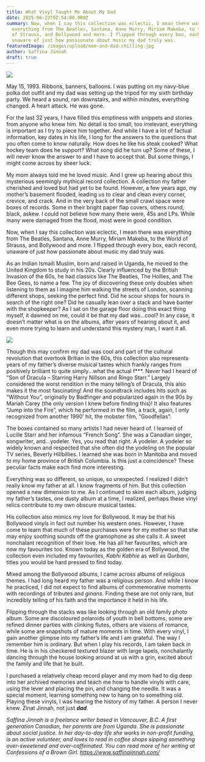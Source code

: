 ```yaml
---
title: What Vinyl Taught Me About My Dad
date: 2025-06-23T02:54:00.000Z
summary: Now, when I say this collection was eclectic, I mean there was
  everything from The Beatles, Santana, Anne Murry, Miriam Makeba, to the World
  of Strauss, and Bollywood and more. I flipped through every box, each record,
  unaware of just how passionate about music my dad truly was. 
featuredImage: /images/upload/mom-and-dad-chilling.jpg
author: Saffina Jinnah
draft: true
---
```

![](/images/upload/mom-and-dad-chilling.jpg)

May 15, 1993. Ribbons, banners, balloons. I was putting on my navy-blue polka dot outfit and my dad was setting up the tripod for my sixth birthday party. We heard a sound, ran downstairs, and within minutes, everything changed. A heart attack. He was gone.

For the last 32 years, I have filled this emptiness with snippets and stories from anyone who knew him. No detail is too small, too irrelevant, everything is important as I try to piece him together. And while I have a lot of factual information, key dates in his life, I long for the answers to the questions that you often come to know naturally. How does he like his steak cooked? What hockey team does he support? What song did he turn up? Some of these, I will never know the answer to and I have to accept that. But some things, I might come across by sheer luck.

My mom always told me he loved music. And I grew up hearing about this mysterious seemingly mythical record collection. A collection my father cherished and loved but had yet to be found. However, a few years ago, my mother’s basement flooded, leading us to clear and clean every corner, crevice, and crack. And in the very back of the small crawl space were boxes of records. Some in their bright paper flap covers, others round, black, askew. I could not believe how many there were, 45s and LPs. While many were damaged from the flood, most were in good condition. 

Now, when I say this collection was eclectic, I mean there was everything from The Beatles, Santana, Anne Murry, Miriam Makeba, to the World of Strauss, and Bollywood and more. I flipped through every box, each record, unaware of just how passionate about music my dad truly was. 

As an Indian Ismaili Muslim, born and raised in Uganda, he moved to the United Kingdom to study in his 20s. Clearly influenced by the British Invasion of the 60s, he had classics like The Beatles, The Hollies, and The Bee Gees, to name a few. The joy of discovering these only doubles when listening to them as I imagine him walking the streets of London, scanning different shops, seeking the perfect find. Did he scour shops for hours in search of the right one? Did he casually lean over a stack and have banter with the shopkeeper? As I sat on the garage floor doing this exact thing myself, it dawned on me, could it be that my dad was…cool? In any case, it doesn’t matter what is on the albums, after years of hearing about it, and even more trying to learn and understand this mystery man, I want it all.  

![](/images/upload/ecclectic-mix.jpg)

Though this may confirm my dad was cool and part of the cultural revolution that overtook Britian in the 60s, this collection also represents years of my father’s diverse musical tastes which frankly ranges from positively brilliant to quite simply...what the actual f\*\**. Never had I heard of “Son of Dracula – Starring Harry Nillson and Ringo Starr.” Largely considered the worst rendition in the many telling’s of Dracula, this also makes it the most fascinating! And the soundtrack includes hits such as “Without You”, originally by Badfinger and popularized again in the 90s by Mariah Carey (the only version I knew before finding this)! It also features “Jump into the Fire”, which he performed in the film, a track, again, I only recognized from another 1990’ hit, the mobster film, “Goodfellas”. 

The boxes contained so many artists I had never heard of. I learned of Lucille Starr and her infamous “French Song”. She was a Canadian singer, songwriter, and…yodeler. Yes, you read that right. A yodeler. A yodeler so widely known and respected that she often did the yodeling on the popular TV series, Beverly Hillbillies. I learned she was born in Manitoba and moved to my home province of British Columbia. Is this just a coincidence? These peculiar facts make each find more interesting.

Everything was so different, so unique, so unexpected. I realized I didn’t really know my father at all. I know fragments of him. But this collection opened a new dimension to me. As I continued to skim each album, judging my father’s tastes, one dusty album at a time, I realized, perhaps these vinyl relics contribute to my own obscure musical tastes.

His collection also mimics my love for Bollywood. It may be that his Bollywood vinyls in fact out number his western ones. However, I have come to learn that much of these purchases were for my mother so that she may enjoy soothing sounds off the gramophone as she calls it. A sweet nonchalant recognition of their love. He has all her favourites, which are now my favourites too. Known today as the golden era of Bollywood, the collection even included my favourites, *Kabhi Kabhie* as well as *Qurbani*, titles you would be hard pressed to find today.

Mixed among the Bollywood albums, I came across albums of religious themes. I had long heard my father was a religious person. And while I know he practiced, I did not expect to find albums of commemorative moments with recordings of tributes and *ginans*. Finding these are not only rare, but incredibly telling of his faith and the importance it held in his life. 

Flipping through the stacks was like looking through an old family photo album. Some are discoloured polaroids of youth in bell bottoms, some are refined dinner parties with clinking flutes, others are visions of romance, while some are snapshots of mature moments in time. With every vinyl, I gain another glimpse into my father’s life and I am grateful. The way I remember him is ordinary. But when I play his records, I am taken back in time. He is in his checkered textured blazer with large lapels, nonchalantly dancing through the house looking around at us with a grin, excited about the family and life that he built.

I purchased a relatively cheap record player and my mom had to dig deep into her archived memories and teach me how to handle vinyls with care, using the lever and placing the pin, and changing the needle. It was a special moment, learning something new to hang on to something old. Playing these vinyls, I was hearing the history of my father. A person I never knew. Zinat Jinnah, not just ***dad***. 

*Saffina Jinnah is a freelance writer based in Vancouver, B.C. A first generation Canadian, her parents are from Uganda. She is passionate about social justice. In her day-to-day life she works in non-profit funding, is an active volunteer, and loves to read in coffee shops sipping something over-sweetened and over-caffeinated. You can read more of her writing at Confessions of a Brown Girl. <https://www.saffinajinnah.com/>*
